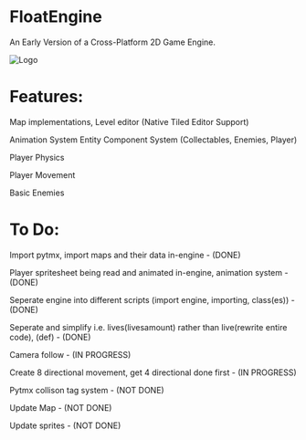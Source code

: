 # FloatEngine

An Early Version of a Cross-Platform 2D Game Engine.

![Logo](https://user-images.githubusercontent.com/37387227/131238962-3c205f3d-ae7a-4d8e-b2ed-a1f4ba2cc321.gif)

# Features:
Map implementations, Level editor (Native Tiled Editor Support)

Animation System
Entity Component System (Collectables, Enemies, Player)

Player Physics

Player Movement

Basic Enemies

# To Do:
Import pytmx, import maps and their data in-engine - (DONE)

Player spritesheet being read and animated in-engine, animation system - (DONE)

Seperate engine into different scripts (import engine, importing, class(es)) - (DONE)

Seperate and simplify i.e. lives(livesamount) rather than live(rewrite entire code), (def)  - (DONE)

Camera follow - (IN PROGRESS)

Create 8 directional movement, get 4 directional done first - (IN PROGRESS)

Pytmx collison tag system - (NOT DONE)

Update Map - (NOT DONE)

Update sprites - (NOT DONE)

